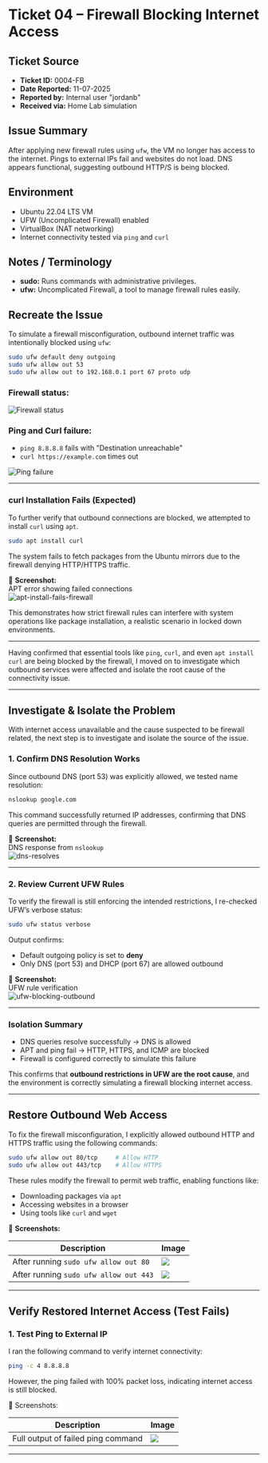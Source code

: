 # Ticket 04 – Firewall Blocking Internet Access

## Ticket Source
- **Ticket ID:** 0004-FB
- **Date Reported:** 11-07-2025
- **Reported by:** Internal user "jordanb"
- **Received via:** Home Lab simulation

## Issue Summary
After applying new firewall rules using `ufw`, the VM no longer has access to the internet. Pings to external IPs fail and websites do not load. DNS appears functional, suggesting outbound HTTP/S is being blocked.

## Environment
- Ubuntu 22.04 LTS VM
- UFW (Uncomplicated Firewall) enabled
- VirtualBox (NAT networking)
- Internet connectivity tested via `ping` and `curl`

## Notes / Terminology

- **sudo:** Runs commands with administrative privileges.
- **ufw:** Uncomplicated Firewall, a tool to manage firewall rules easily.


## Recreate the Issue

To simulate a firewall misconfiguration, outbound internet traffic was intentionally blocked using `ufw`:

```bash
sudo ufw default deny outgoing
sudo ufw allow out 53
sudo ufw allow out to 192.168.0.1 port 67 proto udp
```

### Firewall status:

![Firewall status](../images/ufw-blocking-outbound.png)

### Ping and Curl failure:

- `ping 8.8.8.8` fails with "Destination unreachable"
- `curl https://example.com` times out

![Ping failure](../images/ping-fails-firewall.png)  

---

### curl Installation Fails (Expected)

To further verify that outbound connections are blocked, we attempted to install `curl` using `apt`.

```bash
sudo apt install curl
```

The system fails to fetch packages from the Ubuntu mirrors due to the firewall denying HTTP/HTTPS traffic.

📸 **Screenshot:**  
APT error showing failed connections  
![apt-install-fails-firewall](../images/apt-install-fails-firewall.png)

This demonstrates how strict firewall rules can interfere with system operations like package installation, a realistic scenario in locked down environments.

---

Having confirmed that essential tools like `ping`, `curl`, and even `apt install curl` are being blocked by the firewall, I moved on to investigate which outbound services were affected and isolate the root cause of the connectivity issue.

---

## Investigate & Isolate the Problem

With internet access unavailable and the cause suspected to be firewall related, the next step is to investigate and isolate the source of the issue.

### 1. Confirm DNS Resolution Works

Since outbound DNS (port 53) was explicitly allowed, we tested name resolution:

```bash
nslookup google.com
```

 This command successfully returned IP addresses, confirming that DNS queries are permitted through the firewall.

📸 **Screenshot:**  
DNS response from `nslookup`  
![dns-resolves](../images/dns-resolves.png)

---

### 2. Review Current UFW Rules

To verify the firewall is still enforcing the intended restrictions, I re-checked UFW’s verbose status:

```bash
sudo ufw status verbose
```

Output confirms:
- Default outgoing policy is set to **deny**
- Only DNS (port 53) and DHCP (port 67) are allowed outbound

📸 **Screenshot:**  
UFW rule verification  
![ufw-blocking-outbound](../images/ufw-blocking-outbound2.png)

---

### Isolation Summary

- DNS queries resolve successfully → DNS is allowed  
- APT and ping fail → HTTP, HTTPS, and ICMP are blocked  
- Firewall is configured correctly to simulate this failure

This confirms that **outbound restrictions in UFW are the root cause**, and the environment is correctly simulating a firewall blocking internet access.

---

## Restore Outbound Web Access

To fix the firewall misconfiguration, I explicitly allowed outbound HTTP and HTTPS traffic using the following commands:

```bash
sudo ufw allow out 80/tcp     # Allow HTTP
sudo ufw allow out 443/tcp    # Allow HTTPS
```

These rules modify the firewall to permit web traffic, enabling functions like:

- Downloading packages via `apt`
- Accessing websites in a browser
- Using tools like `curl` and `wget`

📸 **Screenshots:**

| Description                            | Image                                |
|--------------------------------------|-------------------------------------|
| After running `sudo ufw allow out 80` | ![](../images/ufw-allow-out-80.png) |
| After running `sudo ufw allow out 443`| ![](../images/ufw-allow-out-443.png)|

---

## Verify Restored Internet Access (Test Fails)

### 1. Test Ping to External IP

I ran the following command to verify internet connectivity:

```bash
ping -c 4 8.8.8.8
```

However, the ping failed with 100% packet loss, indicating internet access is still blocked.

📸 Screenshots:

| Description                       | Image                              |
|---------------------------------|----------------------------------|
| Full output of failed ping command | ![](../images/ping-fail-full.png)  |

---





